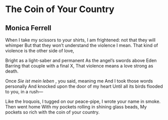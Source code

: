 # The Coin of Your Country
## Monica Ferrell
When I take my scissors to your shirts,
I am frightened: not that they will whimper
But that they won’t understand the violence I mean.
That kind of violence is the other side of love,

Bright as a light-saber and permanent
As the angel’s swords above Eden
Barring that couple with a final X,
That violence means a love strong as death.

Once _Sie ist mein leben_ , you said, meaning me
And I took those words personally
And knocked upon the door of my heart
Until all its birds flooded to you, in a rush—

Like the Iroquois, I tugged on our peace-pipe,
I wrote your name in smoke. Then went home
With my pockets rolling in shining glass beads,
My pockets so rich with the coin of your country.